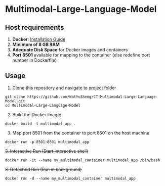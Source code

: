 # Multimodal-Large-Language-Model

## Host requirements
1. **Docker**: [Installation Guide](https://docs.docker.com/engine/install/)
2. **Minimum of 8 GB RAM**
3. **Adequate Disk Space** for Docker images and containers
4. **Port 8501** available for mapping to the container (else redefine port number in Dockerfile)

## Usage
1.  Clone this repository and navigate to project folder
```
git clone https://github.com/NotYuSheng/CT-Multimodal-Large-Language-Model.git
cd Multimodal-Large-Language-Model
```

2.  Build the Docker Image:
```
docker build -t multimodal_app .
```

3.  Map port 8501 from the container to port 8501 on the host machine
```
docker run -p 8501:8501 multimodal_app
```

~~3.  Interactive Run (Start Interactive shell)~~
```
docker run -it --name my_multimodal_container multimodal_app /bin/bash
```

~~3.  Detached Run (Run in background)~~
```
docker run -d --name my_multimodal_container multimodal_app

```
